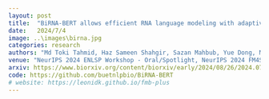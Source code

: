 ```yaml
---
layout: post
title:  "BiRNA-BERT allows efficient RNA language modeling with adaptive tokenizationns"
date:   2024/7/4
image: ..\images\birna.jpg
categories: research
authors: "Md Toki Tahmid, Haz Sameen Shahgir, Sazan Mahbub, Yue Dong, Md Shamsuzzoha Bayzid"
venue: "NeurIPS 2024 ENLSP Workshop - Oral/Spotlight, NeurIPS 2024 FM4Science Workshop"
arxiv: https://www.biorxiv.org/content/biorxiv/early/2024/08/26/2024.07.02.601703.full.pdf
code: https://github.com/buetnlpbio/BiRNA-BERT
# website: https://leonidk.github.io/fmb-plus
---
```

